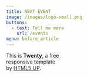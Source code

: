 ```yaml
---
title: NEXT EVENT
image: /images/logo-small.png
buttons:
  - text: Tell me more
    url: /events
menu: before_article
---
```


<p>This is <strong>Twenty</strong>, a free
    <br />
    responsive template
    <br />
    by <a href="/events">HTML5 UP</a>.
</p>
